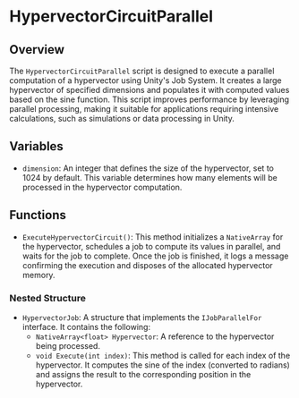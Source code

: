 # HypervectorCircuitParallel

## Overview
The `HypervectorCircuitParallel` script is designed to execute a parallel computation of a hypervector using Unity's Job System. It creates a large hypervector of specified dimensions and populates it with computed values based on the sine function. This script improves performance by leveraging parallel processing, making it suitable for applications requiring intensive calculations, such as simulations or data processing in Unity.

## Variables
- `dimension`: An integer that defines the size of the hypervector, set to 1024 by default. This variable determines how many elements will be processed in the hypervector computation.

## Functions
- `ExecuteHypervectorCircuit()`: This method initializes a `NativeArray` for the hypervector, schedules a job to compute its values in parallel, and waits for the job to complete. Once the job is finished, it logs a message confirming the execution and disposes of the allocated hypervector memory.

### Nested Structure
- `HypervectorJob`: A structure that implements the `IJobParallelFor` interface. It contains the following:
  - `NativeArray<float> Hypervector`: A reference to the hypervector being processed.
  - `void Execute(int index)`: This method is called for each index of the hypervector. It computes the sine of the index (converted to radians) and assigns the result to the corresponding position in the hypervector.